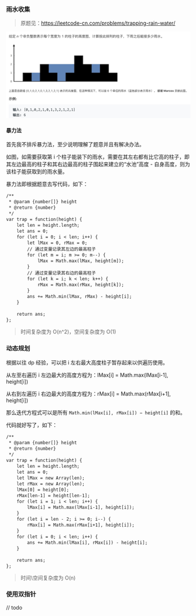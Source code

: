 ### 雨水收集

> 原题见：https://leetcode-cn.com/problems/trapping-rain-water/

![trapping-rain-water](./../../../assets/algorithm/uncategorized/trapping-rain-water.jpg)

#### 暴力法
首先我不排斥暴力法，至少说明理解了题意并且有解决办法。

如图，如需要获取第 i 个柱子能装下的雨水，需要在其左右都有比它高的柱子，即其左边最高的柱子和其右边最高的柱子围起来建立的“水池”高度 - 自身高度，则为该柱子能获取到的雨水量。

暴力法即根据题意去写代码，如下：
```JS
/**
 * @param {number[]} height
 * @return {number}
 */
var trap = function(height) {
    let len = height.length;
    let ans = 0;
    for (let i = 0; i < len; i++) {
        let lMax = 0, rMax = 0;
        // 通过变量记录其左边的最高柱子
        for (let m = i; m >= 0; m--) {
            lMax = Math.max(lMax, height[m]);
        }
        // 通过变量记录其右边的最高柱子
        for (let k = i; k < len; k++) {
            rMax = Math.max(rMax, height[k]);
        }
        ans += Math.min(lMax, rMax) - height[i];
    }

    return ans;
};
```
> 时间复杂度为 O(n^2)，空间复杂度为 O(1)

### 动态规划
根据以往 dp 经验，可以把 i 左右最大高度柱子暂存起来以供遍历使用。

从左至右遍历 i 左边最大的高度方程为：lMax[i] = Math.max(lMax[i-1], height[i])

从右到左遍历 i 右边最大的高度方程为：rMax[i] = Math.max(rMax[i+1], height[i])

那么迭代方程式可以是所有 `Math.min(lMax[i], rMax[i]) − height[i]` 的和。

代码就好写了，如下：
```JS
/**
 * @param {number[]} height
 * @return {number}
 */
var trap = function(height) {
    let len = height.length;
    let ans = 0;
    let lMax = new Array(len);
    let rMax = new Array(len);
    lMax[0] = height[0];
    rMax[len-1] = height[len-1];
    for (let i = 1; i < len; i++) {
        lMax[i] = Math.max(lMax[i-1], height[i]);
    }
    for (let i = len - 2; i >= 0; i--) {
        rMax[i] = Math.max(rMax[i+1], height[i]);
    }
    for (let i = 0; i < len; i++) {
        ans += Math.min(lMax[i], rMax[i]) - height[i];
    }

    return ans;
};
```
> 时间\空间复杂度为 O(n)

### 使用双指针
// todo
